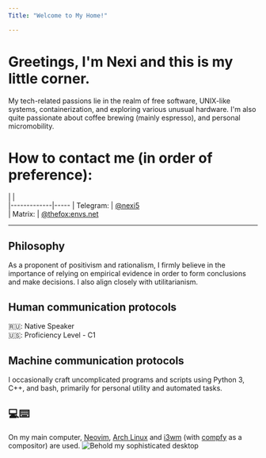 ```yaml
---
Title: "Welcome to My Home!"

---
```


# Greetings, I'm Nexi and this is my little corner.
My tech-related passions lie in the realm of free software, UNIX-like systems, containerization, and exploring various unusual hardware.
    I'm also quite passionate about coffee brewing (mainly espresso), and personal micromobility.



# How to contact me (in order of preference):

|             |  
|-------------|-----
| Telegram:        | [    @nexi5](https://t.me/nexi5)  
| Matrix:       |  [@thefox:envs.net](https://matrix.to/#/@thefox:envs.net)  


 

---

## Philosophy
As a proponent of positivism and rationalism, I firmly believe in the importance of relying on empirical evidence in order to form conclusions and make decisions. I also align closely with utilitarianism.

## Human communication protocols
 🇷🇺: Native Speaker     
 🇺🇸: Proficiency Level - C1

## Machine communication protocols 
I occasionally craft uncomplicated programs and scripts using Python 3, C++, and bash, primarily for personal utility and automated tasks.

## 💻⌨️
On my main computer, [Neovim](https://neovim.io/), [Arch Linux](https://www.archlinux.org/) and [i3wm](https://i3wm.org/) (with [compfy](https://github.com/allusive-dev/compfy/) as a compositor) are used.
![Behold my sophisticated desktop](/desk.png)
